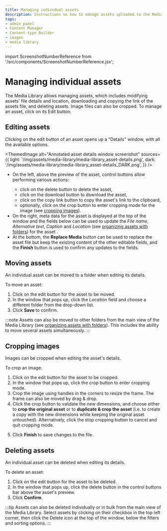 ```yaml
---
title: Managing individual assets
description: Instructions on how to manage assets uploaded to the Media Library, including editing, moving, and deleting assets, and cropping images.
tags:
- admin panel
- Content Manager
- Content-type Builder
- images
- media library
---
```


import ScreenshotNumberReference from '/src/components/ScreenshotNumberReference.jsx';

# Managing individual assets

The Media Library allows managing assets, which includes modifying assets' file details and location, downloading and copying the link of the assets file, and deleting assets. Image files can also be cropped. To manage an asset, click on its Edit <Icon name="pencil-simple" /> button.

## Editing assets

Clicking on the edit <Icon name="pencil-simple" /> button of an asset opens up a "Details" window, with all the available options.

<ThemedImage
  alt="Annotated asset details window screenshot"
  sources={{
    light: '/img/assets/media-library/media-library_asset-details.png',
    dark: '/img/assets/media-library/media-library_asset-details_DARK.png',
  }}
/>

- On the left, above the preview of the asset, control buttons <ScreenshotNumberReference number="1" /> allow performing various actions:
  - click on the delete button <Icon name="trash"/> to delete the asset,
  - click on the download button <Icon name="download-simple" classes="ph-bold"/> to download the asset,
  - click on the copy link button <Icon name="link" classes="ph-bold"/> to copy the asset's link to the clipboard,
  - optionally, click on the crop button <Icon name="crop" classes="ph-bold"/> to enter cropping mode for the image (see [cropping images](#cropping-images)).
- On the right, meta data for the asset is displayed at the top of the window <ScreenshotNumberReference number="2" /> and the fields below can be used to update the _File name_, _Alternative text_, _Caption_ and _Location_ (see [organizing assets with folders](/user-docs/media-library/organizing-assets-with-folders.md)) for the asset <ScreenshotNumberReference number="3" />.
- At the bottom, the **Replace Media** button <ScreenshotNumberReference number="4" /> can be used to replace the asset file but keep the existing content of the other editable fields, and the **Finish** button is used to confirm any updates to the fields.

## Moving assets

An individual asset can be moved to a folder when editing its details.

To move an asset:

1. Click on the edit <Icon name="pencil-simple" /> button for the asset to be moved.
2. In the window that pops up, click the _Location_ field and choose a different folder from the drop-down list.
3. Click **Save** to confirm.

:::note
Assets can also be moved to other folders from the main view of the Media Library (see [organizing assets with folders](/user-docs/media-library/organizing-assets-with-folders.md#moving-assets-to-a-folder)). This includes the ability to move several assets simultaneously.
:::

## Cropping images

Images can be cropped when editing the asset's details.

To crop an image:

1. Click on the edit <Icon name="pencil-simple" /> button for the asset to be cropped.
2. In the window that pops up, click the crop button <Icon name="crop" classes="ph-bold"/> to enter cropping mode.
3. Crop the image using handles in the corners to resize the frame. The frame can also be moved by drag & drop.
4. Click the crop <Icon name="check" classes="ph-bold"/> button to validate the new dimensions, and choose either to **crop the original asset** or to **duplicate & crop the asset** (i.e. to create a copy with the new dimensions while keeping the original asset untouched). Alternatively, click the stop cropping <Icon name="x" classes="ph-bold"/> button to cancel and quit cropping mode.
<!-- TODO: ask devs because there seems to be a bug/unintuitive behavior:  choosing crop the original asset does not quit cropping mode 😅  -->
5. Click **Finish** to save changes to the file.

## Deleting assets

An individual asset can be deleted when editing its details.

To delete an asset:

1. Click on the edit <Icon name="pencil-simple" /> button for the asset to be deleted.
2. In the window that pops up, click the delete button <Icon name="trash"/> in the control buttons bar above the asset's preview.
3. Click **Confirm**.

:::tip
Assets can also be deleted individually or in bulk from the main view of the Media Library. Select assets by clicking on their checkbox in the top left corner, then click the Delete icon <Icon name="trash"/> at the top of the window, below the filters and sorting options.
:::
